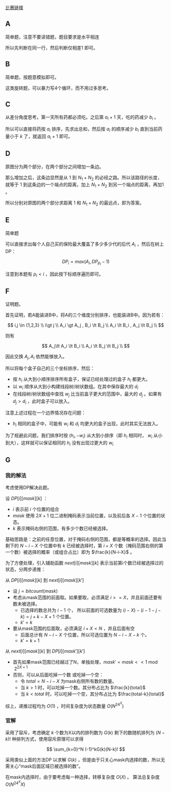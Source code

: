 [比赛链接](https://atcoder.jp/contests/abc309/tasks)

## A

简单题，注意不要读错题，题目要求是水平相连

所以先判断在同一行，然后判断仅相差1 即可。

## B

简单题，按题意模拟即可。

这类旋转题，可以暴力写4个循环，而不用过多思考。

## C

从差分角度思考。第一天所有药都必须吃。之后第 $a_i+1$ 天，吃的药减少 $b_i$ 。

所以可以直接将药按 $a_i$ 排序，先求出总和，然后按 $a_i$ 的顺序减少 $b_i$ 直到当前药量小于 $k$ 了，就返回 $a_i+1$ 即可。

## D

原图分为两个部分，在两个部分之间增加一条边。

那么增加之后，这条边显然是从 $1$ 到 $N_1+N_2$ 的必经之路。所以该路径的长度，就等于 $1$ 到这条边的一个端点的距离，加上 $N_1+N_2$ 到另一个端点的距离，再加1 。

所以分别对原图的两个部分求距离 $1$ 和 $N_1+N_2$ 的最远点，即为答案。

## E

简单题

可以直接求出每个人自己买的保险最大覆盖了多少多少代的后代 $A_i$ ，然后在树上DP：

$$
DP_i = max(A_i, DP_{p_i} - 1)
$$

注意到本题有 $p_i \lt i$ ，因此按下标顺序遍历即可。

## F

证明题。

首先证明，若A能装进B中，将A的三个维度分别排序，也能装进B中。因为若有：

$$
i,j \in {1,2,3} \\
i\gt j \\
A_i \gt A_j , B_i \lt B_j \\
A_i \lt B_i , A_j \lt B_j \\
$$

则有

$$
A_j\lt A_i \lt B_i \\
A_i \lt B_j \lt B_j \\
$$

因此交换 $A_j, A_i$ 依然能够放入。

所以将每个盒子自己的三个坐标排序，然后：

* 按 $h_i$ 从大到小顺序排序所有盒子，保证已经处理过的盒子 $h_i$ 都更大。
* 以 $w_i$ 顺序从大到小构建线段树/树状数组。在其中保存最大的 $d_i$ 
* 在线段树/树状数组中查找 $w_j$ 比当前盒子更大的范围中，最大的 $d_j$ 。如果有 $d_j>d_i$ ，此时盒子可以放入。

注意上述过程在一个边界情况存在问题：

* $h_i$ 相同的盒子中，可能有 $w_i$ 和 $d_i$ 均更大的盒子出现，此时其实无法放入。

为了规避此问题，我们排序时按 $(h_i, -w_i)$ 从大到小排序（即 $h_i$ 相同时， $w_i$ 从小到大），这样就可以保证相同的 $h_i$ 没有出现过更大的 $w_i$

## G

### 我的解法

考虑使用DP解决此题。

设 $DP[i][mask][k]$ ：

* $i$ 表示前 $i$ 个位置的组合
* $mask$ 使用 $2X+1$ 位二进制掩码表示当前位置，以及前后各 $X-1$ 个位置的状态。
* $k$ 表示掩码右侧的范围，有多少个数已经被选择。

基础思路是：之前的任意位置，对于掩码右侧的范围，都是等概率的选择。因此当剩下的 $N-i-X$ 个位置中有 $k$ 已经被选择时，第 $i+X$ 个数（掩码范围右侧的第一个数）被选择的概率（或组合占比）即为 $\frac{k}{N-i-X}$ 。

为了方便处理，引入辅助函数 $next[i][mask][k]$ 表示当前第i个数已经被选择过的状态，分两步递推：

从 $DP[i][mask][k]$ 到 $next[i][mask][k']$ 

* 设 $j=bitcount(mask)$ 
* 考虑从mask范围的前面取。如果要取，必须满足 $i>=X$，并且前面还要有数未被选择。
    * 已选择的数总共为 $i-1$ 个， 所以前面的可选数量为 $(i-X) - (i-1-j-k) = j+k-X+1$ 个位置。
    * $k' = k$ 
* 要从mask范围的后面取，必须满足 $i+X\lt N$ ，并且后面有空
    * 后面总计有 $N-i-X$ 个位置，所以可选位置为 $N-i-X-k$ 个。
    * $k' = k+1$

从 $next[i][mask][k]$ 到 $DP[i][mask'][k']$  

* 首先如果mask范围已经越过了N，单独处理，$mask' = mask <<1 \bmod 2^{2X+1}$
* 否则，可以从后面吃掉一个数 或吃掉一个空：
    * 令 $total = N-i-X$ 为mask右侧所有数的数量。
    * 当 $k\gt 1$ 时，可以吃掉一个数。其分布占比为 $\frac{k}{total}$
    * 当 $k\lt total$ 时，可以吃掉一个空，其分布占比为 $\frac{total-k}{total}$

综上，递推过程均为 $O(1)$ ，时间复杂度为状态数量 $O(N^24^X)$

### 官解

采用了容斥，考虑确定 $k$ 个数为X以内的排列数为 $G(k)$ 剩下的数随机排列为 $(N-k)!$ 种排列方式，使用容斥原理可以求得

$$
\sum_{k=0}^N (-1)^kG(k)(N-k)!
$$

采用类似上面的方法DP 以求解 $G(k)$ ，但是由于只关心mask内选择的数，所以无需关心“mask后面区域已被选择的数”。

在mask内选择时，由于要考虑每一种选择，转移复杂度 $O(X)$ 。 算法总复杂度 $O(N^24^XX)$

